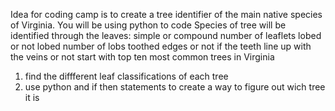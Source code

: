 Idea for coding camp is to create a tree identifier of the main native species of Virginia.
You will be using python to code 
Species of tree will be identified through the leaves: 
    simple or compound
    number of leaflets
    lobed or not lobed
    number of lobs
    toothed edges or not
    if the teeth line up with the veins or not
start with top ten most common trees in Virginia 
1. find the diffferent leaf classifications of each tree
2. use python and if then statements to create a way to figure out wich tree it is
